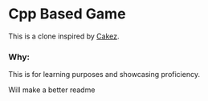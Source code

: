 # Cpp Based Game
This is a clone inspired by [Cakez](https://www.youtube.com/watch?v=FrOkcJH9hGc&list=PLFAIgTeqcARmowCzcOMil78OxcPNsac70).

### Why:
This is for learning purposes and showcasing proficiency.

Will make a better readme